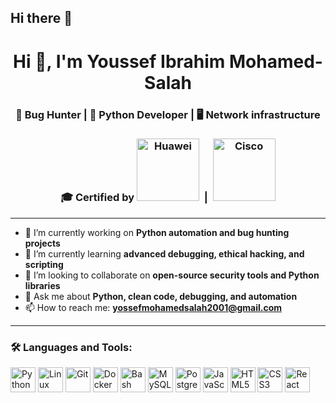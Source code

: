 ## Hi there 👋
<h1 align="center">Hi 👋, I'm Youssef Ibrahim Mohamed-Salah</h1>
<h3 align="center">🐞 Bug Hunter | 🐍 Python Developer | 🖥️ Network infrastructure </h3>
<h3 align="center">
  🎓 Certified by  
  <img src="https://user-images.githubusercontent.com/your-huawei-image.png" alt="Huawei" width="100"/>
  &nbsp;|&nbsp;
  <img src="https://user-images.githubusercontent.com/your-cisco-image.png" alt="Cisco" width="100"/>
</h3>

---

- 🔭 I’m currently working on **Python automation and bug hunting projects**
- 🌱 I’m currently learning **advanced debugging, ethical hacking, and scripting**
- 🤝 I’m looking to collaborate on **open-source security tools and Python libraries**
- 💬 Ask me about **Python, clean code, debugging, and automation**
- 📫 How to reach me: **yossefmohamedsalah2001@gmail.com**

---

### 🛠️ Languages and Tools:

<p align="left">
  <img src="https://cdn.jsdelivr.net/gh/devicons/devicon/icons/python/python-original.svg" alt="Python" width="40" height="40"/>
  <img src="https://cdn.jsdelivr.net/gh/devicons/devicon/icons/linux/linux-original.svg" alt="Linux" width="40" height="40"/>
  <img src="https://cdn.jsdelivr.net/gh/devicons/devicon/icons/git/git-original.svg" alt="Git" width="40" height="40"/>
  <img src="https://cdn.jsdelivr.net/gh/devicons/devicon/icons/docker/docker-original.svg" alt="Docker" width="40" height="40"/>
  <img src="https://cdn.jsdelivr.net/gh/devicons/devicon/icons/bash/bash-original.svg" alt="Bash" width="40" height="40"/>
  <img src="https://cdn.jsdelivr.net/gh/devicons/devicon/icons/mysql/mysql-original-wordmark.svg" alt="MySQL" width="40" height="40"/>
  <img src="https://cdn.jsdelivr.net/gh/devicons/devicon/icons/postgresql/postgresql-original.svg" alt="PostgreSQL" width="40" height="40"/>
  <img src="https://cdn.jsdelivr.net/gh/devicons/devicon/icons/javascript/javascript-original.svg" alt="JavaScript" width="40" height="40"/>
  <img src="https://cdn.jsdelivr.net/gh/devicons/devicon/icons/html5/html5-original.svg" alt="HTML5" width="40" height="40"/>
  <img src="https://cdn.jsdelivr.net/gh/devicons/devicon/icons/css3/css3-original.svg" alt="CSS3" width="40" height="40"/>
  <img src="https://cdn.jsdelivr.net/gh/devicons/devicon/icons/react/react-original.svg" alt="React" width="40" height="40"/>
  <!-- Add or remove logos based on what you want shown -->
</p>

